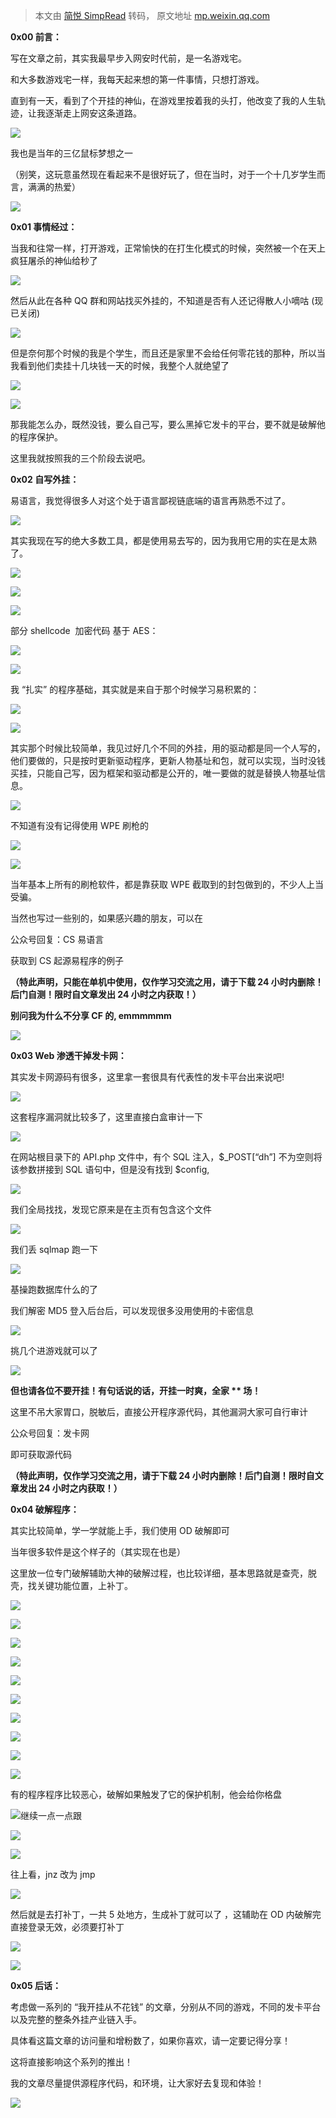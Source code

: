 > 本文由 [简悦 SimpRead](http://ksria.com/simpread/) 转码， 原文地址 [mp.weixin.qq.com](https://mp.weixin.qq.com/s/8pb2eqWR9tadLPE5X2MIkA)

**0x00 前言：**  

写在文章之前，其实我最早步入网安时代前，是一名游戏宅。  

和大多数游戏宅一样，我每天起来想的第一件事情，只想打游戏。

直到有一天，看到了个开挂的神仙，在游戏里按着我的头打，他改变了我的人生轨迹，让我逐渐走上网安这条道路。

![](https://mmbiz.qpic.cn/mmbiz_png/ORwL8p4cVxTgUQ3YoibLic5Z3zScBZhOicuu4u3fkqJ29NibklsTWjbaYfKRAZ952c90CmxUVc0R0aicBx5qNNFOryw/640?wx_fmt=png)

我也是当年的三亿鼠标梦想之一

（别笑，这玩意虽然现在看起来不是很好玩了，但在当时，对于一个十几岁学生而言，满满的热爱）  

![](https://mmbiz.qpic.cn/mmbiz_png/ORwL8p4cVxTgUQ3YoibLic5Z3zScBZhOicuQxibwJyQJFL7290j4VmDNicmQDLMgGCRPaUond8nMemgevvE090hF6nA/640?wx_fmt=png)

**0x01 事情经过：**

当我和往常一样，打开游戏，正常愉快的在打生化模式的时候，突然被一个在天上疯狂屠杀的神仙给秒了

![](https://mmbiz.qpic.cn/mmbiz_png/ORwL8p4cVxTgUQ3YoibLic5Z3zScBZhOicubIxLXvnMFPnGIUlzBKDQ9ULwBggJ0LXKXkccv0iaYWdjpicpLhe7Vic2w/640?wx_fmt=png)

然后从此在各种 QQ 群和网站找买外挂的，不知道是否有人还记得散人小嘀咕 (现已关闭)

![](https://mmbiz.qpic.cn/mmbiz_png/ORwL8p4cVxTgUQ3YoibLic5Z3zScBZhOicuGrayENeK3ydq0LJicTLsZAQg7ZtJRgaOZ6cdvRD7AOo0YrRdwrVws2g/640?wx_fmt=png)

但是奈何那个时候的我是个学生，而且还是家里不会给任何零花钱的那种，所以当我看到他们卖挂十几块钱一天的时候，我整个人就绝望了

![](https://mmbiz.qpic.cn/mmbiz_png/ORwL8p4cVxTgUQ3YoibLic5Z3zScBZhOicuhSRQicNOlTVxUmf824ND2W231sj3WnibP5wicKYcnwCqNuEoxVbWwmdvA/640?wx_fmt=png)

![](https://mmbiz.qpic.cn/mmbiz_png/ORwL8p4cVxTgUQ3YoibLic5Z3zScBZhOicuYzIgQIszmqTryLmAuxXYIvy5ZHAKNsGaCTFnGxOc95wCZB7Uc5MCiag/640?wx_fmt=png)

那我能怎么办，既然没钱，要么自己写，要么黑掉它发卡的平台，要不就是破解他的程序保护。

这里我就按照我的三个阶段去说吧。

**0x02 自写外挂：**  

易语言，我觉得很多人对这个处于语言鄙视链底端的语言再熟悉不过了。

![](https://mmbiz.qpic.cn/mmbiz_png/ORwL8p4cVxTgUQ3YoibLic5Z3zScBZhOicubIcHrIdg12mRMxOdP49gMohtFVNrYTVLN5ARzssthNib5tWicBN14ibEg/640?wx_fmt=png)

其实我现在写的绝大多数工具，都是使用易去写的，因为我用它用的实在是太熟了。  

![](https://mmbiz.qpic.cn/mmbiz_png/ORwL8p4cVxTgUQ3YoibLic5Z3zScBZhOicuWUKDp5SkOcH3Xlztg8ruf6opfeBvEWuOP183JsjDZOkGOKseVY8qlA/640?wx_fmt=png)

![](https://mmbiz.qpic.cn/mmbiz_png/ORwL8p4cVxTgUQ3YoibLic5Z3zScBZhOicuw4fHJDKWOlWicYicZFnvr4bYv3ZzKiazC4YBOGCW3ribibSxoWFWogxQkZA/640?wx_fmt=png)

![](https://mmbiz.qpic.cn/mmbiz_png/ORwL8p4cVxTgUQ3YoibLic5Z3zScBZhOiculuyRDVZ45t47jy7VoJ7tS8qFeQt9uuD7aoJZyhL1g2YNdicVwIMQib7w/640?wx_fmt=png)

部分 shellcode  加密代码 基于 AES：

![](https://mmbiz.qpic.cn/mmbiz_png/ORwL8p4cVxTgUQ3YoibLic5Z3zScBZhOicuO4MQwGSmRkbXgCErhibSteWkugFnjjSGiaqrkCBobD4OF7sfdQ6nsELg/640?wx_fmt=png)

![](https://mmbiz.qpic.cn/mmbiz_png/ORwL8p4cVxTgUQ3YoibLic5Z3zScBZhOicuvSF4w4D3yCtHYBso6x3MWKBIvPttZ2nctQprcpWuHBJcrXAiaILw91w/640?wx_fmt=png)

我 “扎实” 的程序基础，其实就是来自于那个时候学习易积累的：  

![](https://mmbiz.qpic.cn/mmbiz_png/ORwL8p4cVxTgUQ3YoibLic5Z3zScBZhOicuEHydKaOYA6MqIkYnZiaS3QxeibMoqtH3hNoso6hzSky1Xvyn4GFpsDRA/640?wx_fmt=png)

![](https://mmbiz.qpic.cn/mmbiz_png/ORwL8p4cVxTgUQ3YoibLic5Z3zScBZhOicuLIRQhRdQfmeusb6I5ekJAhyAuBpHibamHj9u3rAnAYGlUjic4WzqukHA/640?wx_fmt=png)

其实那个时候比较简单，我见过好几个不同的外挂，用的驱动都是同一个人写的，他们要做的，只是按时更新驱动程序，更新人物基址和包，就可以实现，当时没钱买挂，只能自己写，因为框架和驱动都是公开的，唯一要做的就是替换人物基址信息。

![](https://mmbiz.qpic.cn/mmbiz_png/ORwL8p4cVxTgUQ3YoibLic5Z3zScBZhOicuEwhqlL2CTnDdicSdINwb9XJic5f3DoqmGhQ6aTxcKfWL2bCXs3fPHYxQ/640?wx_fmt=png)

不知道有没有记得使用 WPE 刷枪的

![](https://mmbiz.qpic.cn/mmbiz_png/ORwL8p4cVxTgUQ3YoibLic5Z3zScBZhOicucFW9GgUe96BQngsqT7tdYCBOgpWkUYAxxjmsvkTWQhibK5uYLZ7Sywg/640?wx_fmt=png)

![](https://mmbiz.qpic.cn/mmbiz_png/ORwL8p4cVxTgUQ3YoibLic5Z3zScBZhOicuUUOqU68LDMTChFRGicqlZLibicRvcmPGukOrVpIsZrapCq2JOJw1FnE1Q/640?wx_fmt=png)

当年基本上所有的刷枪软件，都是靠获取 WPE 截取到的封包做到的，不少人上当受骗。

当然也写过一些别的，如果感兴趣的朋友，可以在

公众号回复：CS 易语言

获取到 CS 起源易程序的例子

**（特此声明，只能在单机中使用，仅作学习交流之用，请于下载 24 小时内删除！后门自测！限时自文章发出 24 小时之内获取！）**

**别问我为什么不分享 CF 的, emmmmmm**

![](https://mmbiz.qpic.cn/mmbiz_png/ORwL8p4cVxTgUQ3YoibLic5Z3zScBZhOicuicpyUfECMa3UQzyBRJoUrQ7YT8ics38GK2cHaLIRvAsMpc02xA4ibvWWA/640?wx_fmt=png)

**0x03 Web 渗透干掉发卡网：**

其实发卡网源码有很多，这里拿一套很具有代表性的发卡平台出来说吧!

![](https://mmbiz.qpic.cn/mmbiz_png/ORwL8p4cVxTgUQ3YoibLic5Z3zScBZhOicuMCtaKP3CfaMPC73foqDrM5E2Ou5H692JwTIbMxEMxZy6Oibeza86a0A/640?wx_fmt=png)

这套程序漏洞就比较多了，这里直接白盒审计一下  

![](https://mmbiz.qpic.cn/mmbiz_png/ORwL8p4cVxTgUQ3YoibLic5Z3zScBZhOicuGicmm6ibaSZoj4vCrGf6a7VqWvyj9aD07owAeU9vf6vibzkC53KEfhNCQ/640?wx_fmt=png)

在网站根目录下的 API.php 文件中，有个 SQL 注入，$_POST[“dh”] 不为空则将该参数拼接到 SQL 语句中，但是没有找到 $config,

![](https://mmbiz.qpic.cn/mmbiz_png/ORwL8p4cVxTgUQ3YoibLic5Z3zScBZhOicu8m0pOGMq1V5ADesTjBVZdw0ficc8C5Px7bBtaIBJfJPEexPvzgMQF9Q/640?wx_fmt=png)

我们全局找找，发现它原来是在主页有包含这个文件

![](https://mmbiz.qpic.cn/mmbiz_png/ORwL8p4cVxTgUQ3YoibLic5Z3zScBZhOicuUbSZsOtWYojk6k4Jibb7WzLtepmgMkT1cCNZn8XKCNb2dEY3Rfct0zA/640?wx_fmt=png)

我们丢 sqlmap 跑一下

![](https://mmbiz.qpic.cn/mmbiz_png/ORwL8p4cVxTgUQ3YoibLic5Z3zScBZhOiculVogDMDIOXAxEccQKIUEaDjWNIMOGv3tFDLzrJ686wiaHXVz3eichFsQ/640?wx_fmt=png)

基操跑数据库什么的了

我们解密 MD5 登入后台后，可以发现很多没用使用的卡密信息

![](https://mmbiz.qpic.cn/mmbiz_png/ORwL8p4cVxTgUQ3YoibLic5Z3zScBZhOicuRQe9DFPpVSWtEqfwnxal0eKCttfAKbOUvl3ohmKJTZrLvfbq6BM2pA/640?wx_fmt=png)

挑几个进游戏就可以了

![](https://mmbiz.qpic.cn/mmbiz_png/ORwL8p4cVxTgUQ3YoibLic5Z3zScBZhOicuoJLaZAVJZsEicJ5OtJ1MySGZPIAEI7uc1W51Wh4h5GbwwRva3V3p8fQ/640?wx_fmt=png)

 **但也请各位不要开挂！有句话说的话，开挂一时爽，全家 ** 场！**

这里不吊大家胃口，脱敏后，直接公开程序源代码，其他漏洞大家可自行审计

公众号回复：发卡网  

即可获取源代码

**（特此声明，仅作学习交流之用，请于下载 24 小时内删除！后门自测！限时自文章发出 24 小时之内获取！）**

**0x04 破解程序：**

其实比较简单，学一学就能上手，我们使用 OD 破解即可

当年很多软件是这个样子的（其实现在也是）

这里放一位专门破解辅助大神的破解过程，也比较详细，基本思路就是查壳，脱壳，找关键功能位置，上补丁。

![](https://mmbiz.qpic.cn/mmbiz_png/ORwL8p4cVxTgUQ3YoibLic5Z3zScBZhOiculxhZJB5fIprzI9pJGn3w4E7bpQtfHLoLroF0ibBaDRx4PWGRXpyQkuA/640?wx_fmt=png)

![](https://mmbiz.qpic.cn/mmbiz_png/ORwL8p4cVxTgUQ3YoibLic5Z3zScBZhOicuNicLWGKblsTaa1S4lo9SG9yMGibUdYlPCEicNB34jicS9ST9iamGC1mfBVw/640?wx_fmt=png)

![](https://mmbiz.qpic.cn/mmbiz_png/ORwL8p4cVxTgUQ3YoibLic5Z3zScBZhOicuDE4RqPjc0Z6BD3wiag5qaBTowBhWjQlGpYaECTkrbfXx3Wj96dvlNhQ/640?wx_fmt=png)

![](https://mmbiz.qpic.cn/mmbiz_png/ORwL8p4cVxTgUQ3YoibLic5Z3zScBZhOicurRklp39hv63m5QGRSZFqAOXEZt0FMuEFhT65po7ZrbnnDhwFZaKKjA/640?wx_fmt=png)

![](https://mmbiz.qpic.cn/mmbiz_png/ORwL8p4cVxTgUQ3YoibLic5Z3zScBZhOicutGoQvorQmrbnaTdtTQU3hia0sdcZBal7zyBTHUJrniaUfmNeCyRFx56w/640?wx_fmt=png)

![](https://mmbiz.qpic.cn/mmbiz_png/ORwL8p4cVxTgUQ3YoibLic5Z3zScBZhOicuFqM7Ub9Ddpyx5o8FUwlzIolSLrbsQwXbTUHfPDHic1U6KzDuLfPrW6g/640?wx_fmt=png)

![](https://mmbiz.qpic.cn/mmbiz_png/ORwL8p4cVxTgUQ3YoibLic5Z3zScBZhOicuE9bvIAvTibibEVWwK9mkdibM9r3CzjWrqTiabiaAuvydjuerYNxKSiaMaOQQ/640?wx_fmt=png)

![](https://mmbiz.qpic.cn/mmbiz_png/ORwL8p4cVxTgUQ3YoibLic5Z3zScBZhOicutXn0m6oBHOiawdeuG7sJlkj97bLK64CQibcSIlREQeiaOFH3vI7OOkh9Q/640?wx_fmt=png)

![](https://mmbiz.qpic.cn/mmbiz_png/ORwL8p4cVxTgUQ3YoibLic5Z3zScBZhOicuQgMAiaUMQuRmt3iblJ6oRibeXNA4KPmMdxheT7HJguLHJqUcu3RnJTPGA/640?wx_fmt=png)

![](https://mmbiz.qpic.cn/mmbiz_png/ORwL8p4cVxTgUQ3YoibLic5Z3zScBZhOicuQ2ORgFFOgzuqxIqSOVibGdAMOcCDNe1S2cSoFbLVKGJEoG0ZmhvTQtQ/640?wx_fmt=png)

有的程序程序比较恶心，破解如果触发了它的保护机制，他会给你格盘

![](https://mmbiz.qpic.cn/mmbiz_png/ORwL8p4cVxTgUQ3YoibLic5Z3zScBZhOicuryaWk84ibMB3lqLNBQSZOVkia7OL6Y95etU4nPdjjBE3HdibnSjkeNocQ/640?wx_fmt=png)继续一点一点跟

![](https://mmbiz.qpic.cn/mmbiz_png/ORwL8p4cVxTgUQ3YoibLic5Z3zScBZhOicuPLlRicJBP3Up4uowKE2ibcZkLC2ic8gFIib2pH2YpmjkNiaPeBnf4lIeyog/640?wx_fmt=png)

![](https://mmbiz.qpic.cn/mmbiz_png/ORwL8p4cVxTgUQ3YoibLic5Z3zScBZhOicuhHfBjJBhjLtvegLVq2Q20iautjWCIOnhcnH4yuJX3rsrFlJc1JsN9xg/640?wx_fmt=png)

往上看，jnz 改为 jmp

![](https://mmbiz.qpic.cn/mmbiz_png/ORwL8p4cVxTgUQ3YoibLic5Z3zScBZhOicuTaB39dyEnxFqxHGGwrSJT9qDAc8H2LWuhcibXanEibJhqEWv26ZfJDmA/640?wx_fmt=png)

然后就是去打补丁，一共 5 处地方，生成补丁就可以了 ，这辅助在 OD 内破解完直接登录无效，必须要打补丁

![](https://mmbiz.qpic.cn/mmbiz_png/ORwL8p4cVxTgUQ3YoibLic5Z3zScBZhOicufbC2ulMrm1EIHjCuaQRjHTTrE12kp3JOeL42xjF6EDQOuIN3YlmzcA/640?wx_fmt=png)

![](https://mmbiz.qpic.cn/mmbiz_png/ORwL8p4cVxTgUQ3YoibLic5Z3zScBZhOicu71LY83ZCN5W8KjXDegicibHibzEqDicXoLgBxCVVdnbExEc1j4ypWYH9HA/640?wx_fmt=png)

**0x05 后话：**

考虑做一系列的 “我开挂从不花钱” 的文章，分别从不同的游戏，不同的发卡平台以及完整的整条外挂产业链入手。

具体看这篇文章的访问量和增粉数了，如果你喜欢，请一定要记得分享！

这将直接影响这个系列的推出！  

我的文章尽量提供源程序代码，和环境，让大家好去复现和体验！

![](https://mmbiz.qpic.cn/mmbiz_gif/4CQUZJ9euSzCEOz8Tib5cxFHtiaCf1K5IicGnVdxQSLHvbmqe49ibqJurZPPc72d41ibLgmvQYuztwUdpjibDXAaLyUw/640?wx_fmt=gif)